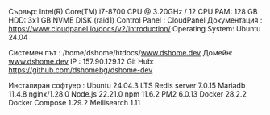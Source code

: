 Сървър: Intel(R) Core(TM) i7-8700 CPU @ 3.20GHz / 12 CPU
РАМ: 128 GB
HDD: 3x1 GB NVME DISK (raid1)
Control Panel : CloudPanel
Документация : https://www.cloudpanel.io/docs/v2/introduction/
Operating System: Ubuntu 24.04

Системен път :  /home/dshome/htdocs/www.dshome.dev
Домейн: www.dshome.dev
IP : 157.90.129.12
Git Hub: https://github.com/dshomebg/dshome-dev

Инсталиран софтуер :
Ubuntu 24.04.3 LTS
Redis server 7.0.15
Mariadb 11.4.8
nginx/1.28.0
Node.js 22.21.0
npm 11.6.2
PM2 6.0.13
Docker 28.2.2
Docker Compose 1.29.2
Meilisearch 1.11
